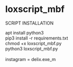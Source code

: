 # loxscript_mbf

SCRIPT INSTALLATION

apt install python3<br>
pip3 install -r requirements.txt<br>
chmod +x loxscript_mbf.py<br>
python3 loxscript_mbf.py<br>
<br>
instagram = delix.exe_m
